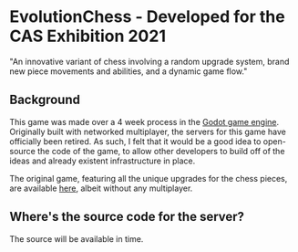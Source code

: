 # EvolutionChess - Developed for the CAS Exhibition 2021

"An innovative variant of chess involving a random upgrade system, brand new piece movements and abilities, and a dynamic game flow."

## Background
This game was made over a 4 week process in the [Godot game engine](https://godotengine.org/). Originally built with networked multiplayer, the servers for this game have officially been retired. As such, I felt that it would be a good idea to open-source the code of the game, to allow other developers to build off of the ideas and already existent infrastructure in place.  

The original game, featuring all the unique upgrades for the chess pieces, are available [here](https://sk004.itch.io/evolutionchess), albeit without any multiplayer.

## Where's the source code for the server?
The source will be available in time.
